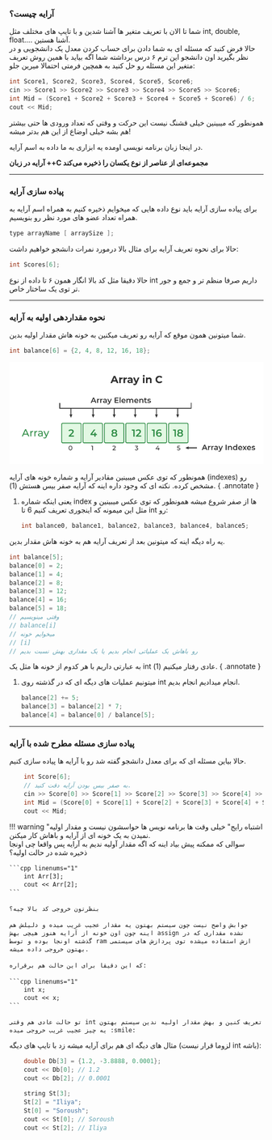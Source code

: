

### آرایه چیست؟

شما تا الان با تعریف متغیر ها آشنا شدین و با تایپ های مختلف مثل int, double, float.... آشنا هستین.
<br>
حالا فرض کنید که مسئله ای به شما دادن برای حساب کردن معدل یک دانشجویی و در نظر بگیرید اون دانشجو این ترم ۶ درس برداشته شما اگه بیاید با همین روش تعریف متغیر این مسئله رو حل کنید به همچین فرمتی احتمالا میرین جلو:
<br>

```cpp linenums="1"
int Score1, Score2, Score3, Score4, Score5, Score6;
cin >> Score1 >> Score2 >> Score3 >> Score4 >> Score5 >> Score6;
int Mid = (Score1 + Score2 + Score3 + Score4 + Score5 + Score6) / 6;
cout << Mid;
```

همونطور که میبینین خیلی قشنگ نیست این حرکت و وقتی که تعداد ورودی ها حتی بیشتر هم بشه خیلی اوضاع از این هم بدتر میشه!

در اینجا زبان برنامه نویسی اومده یه ابزاری به ما داده به اسم آرایه.

<b>آرایه در زبان ++C مجموعه‌ای از عناصر از نوع یکسان را ذخیره می‌کند</b>

---

### پیاده سازی آرایه

برای پیاده سازی آرایه باید نوع داده هایی که میخوایم ذخیره کنیم به همراه اسم آرایه به همراه تعداد عضو های مورد نظر رو بنویسیم.

```cpp linenums="1"
type arrayName [ arraySize ];
```

حالا برای نحوه تعریف آرایه برای مثال بالا درمورد نمرات دانشجو خواهیم داشت:

```cpp linenums="1"
int Scores[6];
```

حالا دقیقا مثل کد بالا انگار همون ۶ تا داده از نوع int داریم صرفا منظم تر و جمع و جور تر توی یک ساختار خاص.

---

### نحوه مقداردهی اولیه به آرایه

شما میتونین همون موقع که آرایه رو تعریف میکنین به خونه هاش مقدار اولیه بدین.

```cpp linenums="1"
int balance[6] = {2, 4, 8, 12, 16, 18};
```

![Array](../assets/ArraysinC.png)

همونطور که توی عکس میبینین مقادیر آرایه و شماره خونه های آرایه (indexes) رو مشخص کرده.
نکته ای که وجود داره اینه که آرایه صفر بیس هستش (1).
{ .annotate }

1. یعنی اینکه شماره index ها از صفر شروع میشه همونطور که توی عکس میبینین
    و مثل این میمونه که اینجوری تعریف کنیم 6 تا int رو:
    ```cpp linenums="1"
    int balance0, balance1, balance2, balance3, balance4, balance5;
    ```

یه راه دیگه اینه که میتونین بعد از تعریف آرایه هم به خونه هاش مقدار بدین.

```cpp linenums="1"
int balance[5];
balance[0] = 2;
balance[1] = 4;
balance[2] = 8;
balance[3] = 12;
balance[4] = 16;
balance[5] = 18;
// وقتی مینویسیم
// balance[i]
// میخوایم خونه 
// [i]
// رو باهاش یک عملیاتی انجام بدیم یا یک مقداری بهش نسبت بدیم
```


به عبارتی داریم با هر کدوم از خونه ها مثل یک int عادی رفتار میکنیم (1).
{ .annotate }

1. میتونیم عملیات های دیگه ای که در گذشته روی int انجام میدادیم انجام بدیم.
    ```cpp linenums="1"
    balance[2] += 5;
    balance[3] = balance[2] * 7;
    balance[4] = balance[0] / balance[5];
    ```

---

### پیاده سازی مسئله مطرح شده با آرایه

حالا بیاین مسئله ای که برای معدل دانشجو گفته شد رو با آرایه ها پیاده سازی کنیم.

```cpp linenums="1"
    int Score[6];
    // به صفر بیس بودن آرایه دقت کنید.
    cin >> Score[0] >> Score[1] >> Score[2] >> Score[3] >> Score[4] >> Score[5];
    int Mid = (Score[0] + Score[1] + Score[2] + Score[3] + Score[4] + Score[5]) / 6;
    cout << Mid;
```

!!! warning "اشتباه رایج"
    خیلی وقت ها برنامه نویس ها حواسشون نیست و مقدار اولیه نمیدن به یک خونه ای از آرایه و باهاش کار میکنن.<br>
    سوالی که ممکنه پیش بیاد اینه که اگه مقدار آولیه ندیم به آرایه پس واقعا چی اونجا ذخیره شده در حالت اولیه؟
    <br>

    ```cpp linenums="1"
        int Arr[3];
        cout << Arr[2];
    ```

    بنظرتون خروجی کد بالا چیه؟

    جوابش واضح نیست چون سیستم بهتون یه مقدار عجیب غریب میده و دلیلش هم اینه چون اون خونه از آرایه هنوز هیچی بهش assign نشده مقداری که در گذشته اونجا بوده و توسط ram ازش استفاده میشده توی پردازش های سیستمی بهتون خروجی داده میشه.

    که این دقیقا برای این حالت هم برقراره:

    ```cpp linenums="1"
        int x;
        cout << x;
    ```

    تو حالت عادی هم وقتی int تعریف کنین و بهش مقدار اولیه ندین سیستم بهتون یه چیز عجیب غریب خروجی میده :smile:

مثال های دیگه ای هم برای آرایه میشه زد با تایپ های دیگه (لزوما قرار نیست int باشه):

```cpp linenums="1"
    double Db[3] = {1.2, -3.8888, 0.0001};
    cout << Db[0]; // 1.2
    cout << Db[2]; // 0.0001
```

```cpp linenums="1"
    string St[3];
    St[2] = "Iliya";
    St[0] = "Soroush";
    cout << St[0]; // Soroush
    cout << St[2]; // Iliya
```